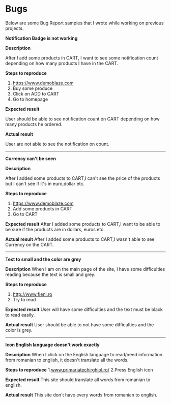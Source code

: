 # Bugs

Below are some Bug Report samples that I wrote while working on previous projects.

**Notification Badge is not working**

**Description**

After I add some products in CART, I want to see some notification count depending on how many products I have in the CART.

**Steps to reproduce**

1. https://www.demoblaze.com
2. Buy some produce
3. Click on ADD to CART
4. Go to homepage

**Expected result**

User should be able to see notification count on CART depending on how many  products he ordered.

**Actual result**

User are not able to see the notification  on count.

---------------------------

**Currency can't be seen**

**Description**

After I added some products to CART,I can't see the price of the products but I can't see if it's in euro,dollar etc.

**Steps to reproduce**
1. https://www.demoblaze.com
2. Add some products in CART
3. Go to CART

**Expected result**
After I added some products to CART,I want to be able to be sure if the products are in dollars, euros etc.

**Actual result**
After I added some products to CART,I wasn't able to see Currency on the CART.

----------

**Text to small and the color are grey**

**Description**
When I am on the main page of the site, I have some difficulties reading because the text is small and grey.

**Steps to reproduce**
1. http://www.fieni.ro 
2. Try to read 

**Expected result**
User will have some difficulties and the text must be black to read easily.

**Actual result**
User should be able to not have some difficulties and the color is grey.

-----------

**Icon English language doesn't work exactly**

**Description**
When I click on the English language to read/need information from romanian to english, it doesn't translate all the words.

**Steps to reproduce**
1.www.primariatechirghiol.ro/
2.Press English icon

**Expected result**
This site should translate all words from romanian to english.

**Actual result**
This site don't have every words from romanian to english.
